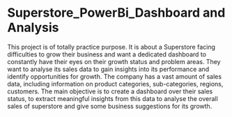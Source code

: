 # Superstore_PowerBi_Dashboard and Analysis
This project is of totally practice purpose. It is about a Superstore facing difficulties to grow their business and want a dedicated dashboard to constantly have their eyes on their growth status and problem areas. They want to analyse its sales data to gain insights into its performance and identify opportunities for growth. The company has a vast amount of sales data, including information on product categories, sub-categories, regions, customers. The main objective is to create a dashboard over their sales status, to extract meaningful insights from this data to analyse the overall sales of superstore and give some business suggestions for its growth.
